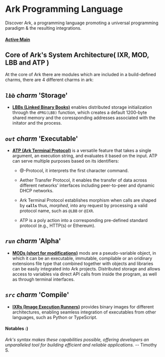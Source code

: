 # Ark Programming Language

Discover Ark, a programming language promoting a universal programming paradigm & the resulting integrations.

#### [Active Main](./.@/mods/base/__ark__)


## Core of Ark's System Architecture( IXR, MOD, LBB and ATP )

At the core of Ark there are modules which are included in a build-defined charms, there are 4 different charms in ark:

## *`lbb` charm* '**Storage**'

- [**LBBs (Linked Binary Books)**](./.@/k512/lbb) enables distributed storage initialization through the `dPRG(LBB)` function, which creates a default 1200-byte shared memory and the coressponding addresses associated with the initator and the process. 

## *`out` charm* '**Executable**'

- [**ATP (Ark Terminal Protocol)**](./.@/k512/atp) is a versatile feature that takes a single argument, an execution string, and evaluates it based on the  input. ATP can serve multiple purposes based on its identifiers:
  - @-Protocol, it interprets the first character command.   

  - Aether Transfer Protocol, it enables the transfer of data across different networks' interfaces including peer-to-peer and dynamic DHCP networks.         

  - Ark Terminal Protocol establishes morphism when calls are shaped by **`calls`** thus, *morphed*, into any request by processing a valid protocol name, such as `@LBB` or `@IXR`.     
  -  ATP is a poly action into a corresponding pre-defined standard protocol (e.g., HTTP(s) or Ethereum).        


## *`run` charm* '**Alpha**'

- [**MODs (short for modifications)**](./.@/mods) mods are a pseudo-variable object, in which it can be an executable, immutable, compilable or an oridinary extensions file type that combined together with objects and libraries can be easily integrated into Ark projects. Distributed storage and allows access to variables via direct API calls from inside the program, as well as through terminal interfaces. 

## *`src` charm* '**Compile**'

- [**IXRs (Image Execution Runners)**](./.@/k512/ixr) provides binary images for different architectures, enabling seamless integration of executables from other languages, such as Python or TypeScript.     




#### Notables :)

*Ark's syntax makes these capabilities possible, offering developers an unparalleled tool for building efficient and reliable applications.* -- Timothy S.

